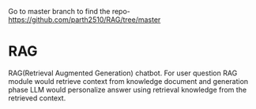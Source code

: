 Go to master branch to find the repo- https://github.com/parth2510/RAG/tree/master
# RAG
RAG(Retrieval Augmented Generation) chatbot. For user question RAG module would retrieve context from knowledge document and generation phase LLM would personalize answer using retrieval knowledge from the retrieved context.
